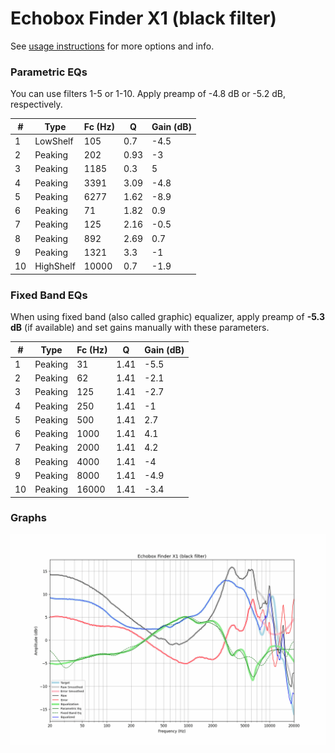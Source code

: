 # Echobox Finder X1 (black filter)
See [usage instructions](https://github.com/jaakkopasanen/AutoEq#usage) for more options and info.

### Parametric EQs
You can use filters 1-5 or 1-10. Apply preamp of -4.8 dB or -5.2 dB, respectively.

|   # | Type      |   Fc (Hz) |    Q |   Gain (dB) |
|-----|-----------|-----------|------|-------------|
|   1 | LowShelf  |       105 | 0.7  |        -4.5 |
|   2 | Peaking   |       202 | 0.93 |        -3   |
|   3 | Peaking   |      1185 | 0.3  |         5   |
|   4 | Peaking   |      3391 | 3.09 |        -4.8 |
|   5 | Peaking   |      6277 | 1.62 |        -8.9 |
|   6 | Peaking   |        71 | 1.82 |         0.9 |
|   7 | Peaking   |       125 | 2.16 |        -0.5 |
|   8 | Peaking   |       892 | 2.69 |         0.7 |
|   9 | Peaking   |      1321 | 3.3  |        -1   |
|  10 | HighShelf |     10000 | 0.7  |        -1.9 |

### Fixed Band EQs
When using fixed band (also called graphic) equalizer, apply preamp of **-5.3 dB** (if available) and set gains manually with these parameters.

|   # | Type    |   Fc (Hz) |    Q |   Gain (dB) |
|-----|---------|-----------|------|-------------|
|   1 | Peaking |        31 | 1.41 |        -5.5 |
|   2 | Peaking |        62 | 1.41 |        -2.1 |
|   3 | Peaking |       125 | 1.41 |        -2.7 |
|   4 | Peaking |       250 | 1.41 |        -1   |
|   5 | Peaking |       500 | 1.41 |         2.7 |
|   6 | Peaking |      1000 | 1.41 |         4.1 |
|   7 | Peaking |      2000 | 1.41 |         4.2 |
|   8 | Peaking |      4000 | 1.41 |        -4   |
|   9 | Peaking |      8000 | 1.41 |        -4.9 |
|  10 | Peaking |     16000 | 1.41 |        -3.4 |

### Graphs
![](./Echobox%20Finder%20X1%20(black%20filter).png)
